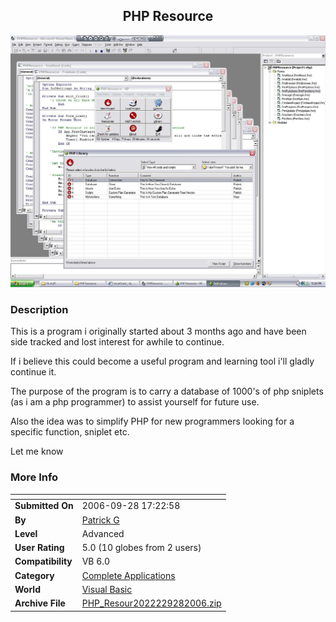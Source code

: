 ﻿<div align="center">

## PHP Resource

<img src="PIC20069281735268617.JPG">
</div>

### Description

This is a program i originally started about 3 months ago and have been side tracked and lost interest for awhile to continue.

If i believe this could become a useful program and learning tool i'll gladly continue it.

The purpose of the program is to carry a database of 1000's of php sniplets (as i am a php programmer) to assist yourself for future use.

Also the idea was to simplify PHP for new programmers looking for a specific function, sniplet etc.

Let me know
 
### More Info
 


<span>             |<span>
---                |---
**Submitted On**   |2006-09-28 17:22:58
**By**             |[Patrick G](https://github.com/Planet-Source-Code/PSCIndex/blob/master/ByAuthor/patrick-g.md)
**Level**          |Advanced
**User Rating**    |5.0 (10 globes from 2 users)
**Compatibility**  |VB 6\.0
**Category**       |[Complete Applications](https://github.com/Planet-Source-Code/PSCIndex/blob/master/ByCategory/complete-applications__1-27.md)
**World**          |[Visual Basic](https://github.com/Planet-Source-Code/PSCIndex/blob/master/ByWorld/visual-basic.md)
**Archive File**   |[PHP\_Resour2022229282006\.zip](https://github.com/Planet-Source-Code/patrick-g-php-resource__1-66664/archive/master.zip)








